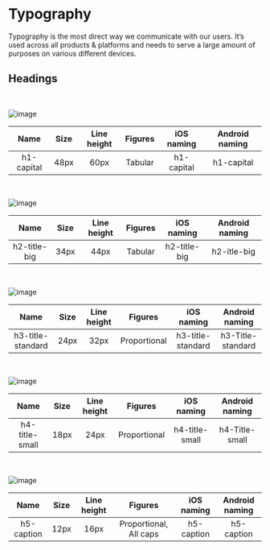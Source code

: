 # Typography
Typography is the most direct way we communicate with our users. It’s used across all products & platforms and needs to serve a large amount of purposes on various different devices.

## Headings

<br>

![image](https://user-images.githubusercontent.com/8384392/154519444-6e9a5052-8016-4649-b162-5ffee15ce059.png)

| Name | Size | Line height | Figures | iOS naming | Android naming |
| :-: | :-: | :-: | :-: | :-: | :-: |
| h1-capital | 48px | 60px | Tabular | h1-capital | h1-capital |

<br>

![image](https://user-images.githubusercontent.com/8384392/154519891-0c373ad2-8ab7-42d3-8159-8c7a8f1ced44.png)

| Name | Size | Line height | Figures | iOS naming | Android naming |
| :-: | :-: | :-: | :-: | :-: | :-: |
| h2-title-big | 34px | 44px | Tabular | h2-title-big | h2-itle-big |

<br>

![image](https://user-images.githubusercontent.com/8384392/154525779-29741569-697e-4eb0-8529-9e9a68547678.png)

| Name | Size | Line height | Figures | iOS naming | Android naming |
| :-: | :-: | :-: | :-: | :-: | :-: |
| h3-title-standard | 24px | 32px | Proportional | h3-title-standard | h3-Title-standard |

<br>

![image](https://user-images.githubusercontent.com/8384392/154526175-bc1393f2-2ac0-4a0c-a85d-5953d3bf4668.png)

| Name | Size | Line height | Figures | iOS naming | Android naming |
| :-: | :-: | :-: | :-: | :-: | :-: |
| h4-title-small | 18px | 24px | Proportional | h4-title-small | h4-Title-small |

<br>

![image](https://user-images.githubusercontent.com/8384392/154526641-c31b5df9-2192-4768-89fe-f7b6caa68b4c.png)

| Name | Size | Line height | Figures | iOS naming | Android naming |
| :-: | :-: | :-: | :-: | :-: | :-: |
| h5-caption | 12px | 16px | Proportional, All caps | h5-caption | h5-caption |
